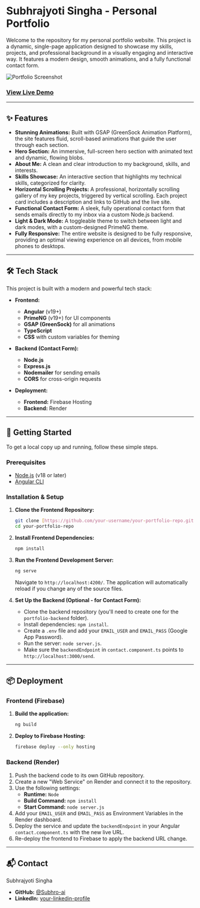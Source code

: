 # Subhrajyoti Singha - Personal Portfolio

Welcome to the repository for my personal portfolio website. This project is a dynamic, single-page application designed to showcase my skills, projects, and professional background in a visually engaging and interactive way. It features a modern design, smooth animations, and a fully functional contact form.

![Portfolio Screenshot](https://placehold.co/800x400/1a1a1a/F87537?text=Portfolio+Screenshot)

### [View Live Demo](https://www.linkedin.com/in/subhrajyoti-singha-b243082a3/) <!-- TODO: Add your live URL here -->

---

## ✨ Features

- **Stunning Animations:** Built with GSAP (GreenSock Animation Platform), the site features fluid, scroll-based animations that guide the user through each section.
- **Hero Section:** An immersive, full-screen hero section with animated text and dynamic, flowing blobs.
- **About Me:** A clean and clear introduction to my background, skills, and interests.
- **Skills Showcase:** An interactive section that highlights my technical skills, categorized for clarity.
- **Horizontal Scrolling Projects:** A professional, horizontally scrolling gallery of my key projects, triggered by vertical scrolling. Each project card includes a description and links to GitHub and the live site.
- **Functional Contact Form:** A sleek, fully operational contact form that sends emails directly to my inbox via a custom Node.js backend.
- **Light & Dark Mode:** A toggleable theme to switch between light and dark modes, with a custom-designed PrimeNG theme.
- **Fully Responsive:** The entire website is designed to be fully responsive, providing an optimal viewing experience on all devices, from mobile phones to desktops.

---

## 🛠️ Tech Stack

This project is built with a modern and powerful tech stack:

- **Frontend:**
  - **Angular** (v19+)
  - **PrimeNG** (v19+) for UI components
  - **GSAP (GreenSock)** for all animations
  - **TypeScript**
  - **CSS** with custom variables for theming

- **Backend (Contact Form):**
  - **Node.js**
  - **Express.js**
  - **Nodemailer** for sending emails
  - **CORS** for cross-origin requests

- **Deployment:**
  - **Frontend:** Firebase Hosting
  - **Backend:** Render

---

## 🚀 Getting Started

To get a local copy up and running, follow these simple steps.

### Prerequisites

- [Node.js](https://nodejs.org/) (v18 or later)
- [Angular CLI](https://angular.io/cli)

### Installation & Setup

1.  **Clone the Frontend Repository:**
    ```sh
    git clone [https://github.com/your-username/your-portfolio-repo.git](https://github.com/your-username/your-portfolio-repo.git)
    cd your-portfolio-repo
    ```

2.  **Install Frontend Dependencies:**
    ```sh
    npm install
    ```

3.  **Run the Frontend Development Server:**
    ```sh
    ng serve
    ```
    Navigate to `http://localhost:4200/`. The application will automatically reload if you change any of the source files.

4.  **Set Up the Backend (Optional - for Contact Form):**
    - Clone the backend repository (you'll need to create one for the `portfolio-backend` folder).
    - Install dependencies: `npm install`.
    - Create a `.env` file and add your `EMAIL_USER` and `EMAIL_PASS` (Google App Password).
    - Run the server: `node server.js`.
    - Make sure the `backendEndpoint` in `contact.component.ts` points to `http://localhost:3000/send`.

---

## 📦 Deployment

### Frontend (Firebase)

1.  **Build the application:**
    ```sh
    ng build
    ```
2.  **Deploy to Firebase Hosting:**
    ```sh
    firebase deploy --only hosting
    ```

### Backend (Render)

1.  Push the backend code to its own GitHub repository.
2.  Create a new "Web Service" on Render and connect it to the repository.
3.  Use the following settings:
    - **Runtime:** `Node`
    - **Build Command:** `npm install`
    - **Start Command:** `node server.js`
4.  Add your `EMAIL_USER` and `EMAIL_PASS` as Environment Variables in the Render dashboard.
5.  Deploy the service and update the `backendEndpoint` in your Angular `contact.component.ts` with the new live URL.
6.  Re-deploy the frontend to Firebase to apply the backend URL change.

---

## 📬 Contact

Subhrajyoti Singha

- **GitHub:** [@Subhro-ai](https://github.com/Subhro-ai)
- **LinkedIn:** [your-linkedin-profile](https://linkedin.com/in/your-linkedin) <!-- TODO: Add your LinkedIn URL -->
